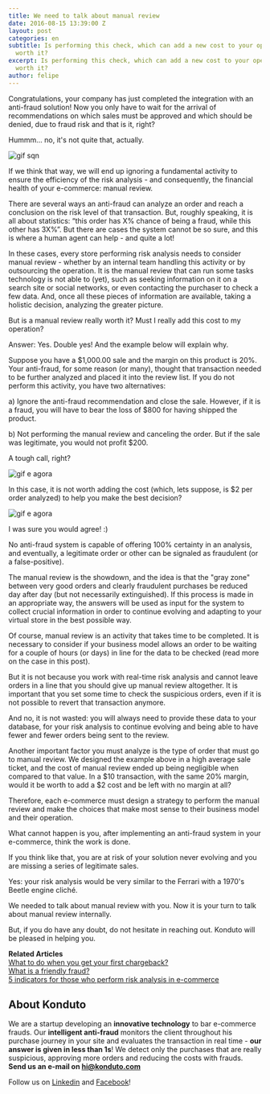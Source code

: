 ```yaml
---
title: We need to talk about manual review
date: 2016-08-15 13:39:00 Z
layout: post
categories: en
subtitle: Is performing this check, which can add a new cost to your operation, really
  worth it?
excerpt: Is performing this check, which can add a new cost to your operation, really
  worth it?
author: felipe
---
```


Congratulations, your company has just completed the integration with an anti-fraud solution! Now you only have to wait for the arrival of recommendations on which sales must be approved and which should be denied, due to fraud risk and that is it, right?

Hummm... no, it's not quite that, actually.

![gif sqn](/images/160204-sqn.gif)

If we think that way, we will end up ignoring a fundamental activity to ensure the efficiency of the risk analysis - and consequently, the financial health of your e-commerce: manual review.

There are several ways an anti-fraud can analyze an order and reach a conclusion on the risk level of that transaction. But, roughly speaking, it is all about statistics: “this order has X% chance of being a fraud, while this other has 3X%”. But there are cases the system cannot be so sure, and this is where a human agent can help - and quite a lot!

In these cases, every store performing risk analysis needs to consider manual review - whether by an internal team handling this activity or by outsourcing the operation. It is the manual review that can run some tasks technology is not able to (yet), such as seeking information on it on a search site or social networks, or even contacting the purchaser to check a few data. And, once all these pieces of information are available, taking a holistic decision, analyzing the greater picture.

But is a manual review really worth it? Must I really add this cost to my operation?

Answer: Yes. Double yes! And the example below will explain why.

Suppose you have a $1,000.00 sale and the margin on this product is 20%. Your anti-fraud, for some reason (or many), thought that transaction needed to be further analyzed and placed it into the review list. If you do not perform this activity, you have two alternatives:

a) Ignore the anti-fraud recommendation and close the sale. 
However, if it is a fraud, you will have to bear the loss of $800 for having shipped the product.

b) Not performing the manual review and canceling the order. 
But if the sale was legitimate, you would not profit $200.

A tough call, right?

![gif e agora](/images/160204-tough-decision.gif)

In this case, it is not worth adding the cost (which, lets suppose, is $2 per order analyzed) to help you make the best decision?

![gif e agora](/images/160204-iagree.gif)

I was sure you would agree! :)

No anti-fraud system is capable of offering 100% certainty in an analysis, and eventually, a legitimate order or other can be signaled as fraudulent (or a false-positive).

The manual review is the showdown, and the idea is that the "gray zone" between very good orders and clearly fraudulent purchases be reduced day after day (but not necessarily extinguished). If this process is made in an appropriate way, the answers will be used as input for the system to collect crucial information in order to continue evolving and adapting to your virtual store in the best possible way.

Of course, manual review is an activity that takes time to be completed. It is necessary to consider if your business model allows an order to be waiting for a couple of hours (or days) in line for the data to be checked (read more on the case in this post).

But it is not because you work with real-time risk analysis and cannot leave orders in a line that you should give up manual review altogether. It is important that you set some time to check the suspicious orders, even if it is not possible to revert that transaction anymore.

And no, it is not wasted: you will always need to provide these data to your database, for your risk analysis to continue evolving and being able to have fewer and fewer orders being sent to the review.

Another important factor you must analyze is the type of order that must go to manual review. We designed the example above in a high average sale ticket, and the cost of manual review ended up being negligible when compared to that value. In a $10 transaction, with the same 20% margin, would it be worth to add a $2 cost and be left with no margin at all?

Therefore, each e-commerce must design a strategy to perform the manual review and make the choices that make most sense to their business model and their operation.

What cannot happen is you, after implementing an anti-fraud system in your e-commerce, think the work is done.

If you think like that, you are at risk of your solution never evolving and you are missing a series of legitimate sales.

Yes: your risk analysis would be very similar to the Ferrari with a 1970's Beetle engine cliché.

We needed to talk about manual review with you. Now it is your turn to talk about manual review internally.

But, if you do have any doubt, do not hesitate in reaching out. Konduto will be pleased in helping you.

**Related Articles**  
[What to do when you get your first chargeback?](https://blog.konduto.com/en/2016/05/what-to-do-when-you-get-your-firs-chargeback/?utm_source=konduto&utm_medium=blog-en&utm_campaign=conteudo)  
[What is a friendly fraud?](https://blog.konduto.com/en/2016/05/what-is-a-friendly-fraud/?utm_source=konduto&utm_medium=blog-en&utm_campaign=conteudo)  
[5 indicators for those who perform risk analysis in e-commerce](https://blog.konduto.com/en/2016/06/5-indicators-for-those-who-performe-risk-analysis-in-ecommerce/?utm_source=konduto&utm_medium=blog-en&utm_campaign=conteudo)

## About Konduto

We are a startup developing an **innovative technology** to bar e-commerce frauds. Our **intelligent anti-fraud** monitors the client throughout his purchase journey in your site and evaluates the transaction in real time - **our answer is given in less than 1s**! We detect only the purchases that are really suspicious, approving more orders and reducing the costs with frauds. **Send us an e-mail on [hi@konduto.com](mailto:hi@konduto.com)**

Follow us on [Linkedin](https://www.linkedin.com/company/konduto) and [Facebook](https://www.facebook.com/konduto)!
